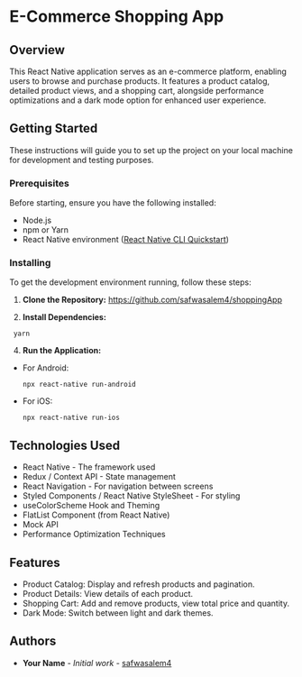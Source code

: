 # E-Commerce Shopping App

## Overview
This React Native application serves as an e-commerce platform, enabling users to browse and purchase products. It features a product catalog, detailed product views, and a shopping cart, alongside performance optimizations and a dark mode option for enhanced user experience.

## Getting Started

These instructions will guide you to set up the project on your local machine for development and testing purposes.

### Prerequisites

Before starting, ensure you have the following installed:
- Node.js
- npm or Yarn
- React Native environment ([React Native CLI Quickstart](https://reactnative.dev/docs/environment-setup))

### Installing

To get the development environment running, follow these steps:

1. **Clone the Repository:** https://github.com/safwasalem4/shoppingApp

2. **Install Dependencies:**
 ```
  yarn
  ```
4. **Run the Application:**
- For Android:
  ```
  npx react-native run-android
  ```
- For iOS:
  ```
  npx react-native run-ios
  ```
## Technologies Used

- React Native - The framework used
- Redux / Context API - State management
- React Navigation - For navigation between screens
- Styled Components / React Native StyleSheet - For styling
- useColorScheme Hook and Theming
- FlatList Component (from React Native)
- Mock API
- Performance Optimization Techniques

## Features

- Product Catalog: Display and refresh products and pagination.
- Product Details: View details of each product.
- Shopping Cart: Add and remove products, view total price and quantity.
- Dark Mode: Switch between light and dark themes.

## Authors

- **Your Name** - _Initial work_ - [safwasalem4](https://github.com/safwasalem4)
